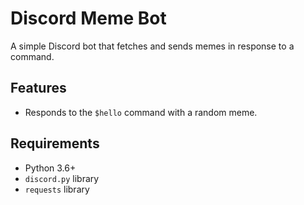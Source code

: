 # Discord Meme Bot

A simple Discord bot that fetches and sends memes in response to a command.

## Features

- Responds to the `$hello` command with a random meme.

## Requirements

- Python 3.6+
- `discord.py` library
- `requests` library


